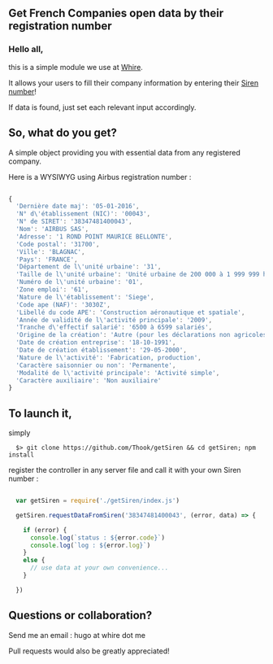
## Get French Companies open data by their registration number

### Hello all,

this is a simple module we use at [Whire](http:whire.me "Check it out!").

It allows your users to fill their company information by entering their [Siren number](https://avis-situation-sirene.insee.fr/jsp/presentation.jsp)!

If data is found, just set each relevant input accordingly.

## So, what do you get?

A simple object providing you with essential data from any registered company.

Here is a WYSIWYG using Airbus registration number :

```javascript

{
  'Dernière date maj': '05-01-2016',
  'N° d\'établissement (NIC)': '00043',
  'N° de SIRET': '38347481400043',
  'Nom': 'AIRBUS SAS',
  'Adresse': '1 ROND POINT MAURICE BELLONTE',
  'Code postal': '31700',
  'Ville': 'BLAGNAC',
  'Pays': 'FRANCE',
  'Département de l\'unité urbaine': '31',
  'Taille de l\'unité urbaine': 'Unité urbaine de 200 000 à 1 999 999 habitants',
  'Numéro de l\'unité urbaine': '01',
  'Zone emploi': '61',
  'Nature de l\'établissement': 'Siege',
  'Code ape (NAF)': '3030Z',
  'Libellé du code APE': 'Construction aéronautique et spatiale',
  'Année de validité de l\'activité principale': '2009',
  'Tranche d\'effectif salarié': '6500 à 6599 salariés',
  'Origine de la création': 'Autre (pour les déclarations non agricoles)',
  'Date de création entreprise': '18-10-1991',
  'Date de création établissement': '29-05-2000',
  'Nature de l\'activité': 'Fabrication, production',
  'Caractère saisonnier ou non': 'Permanente',
  'Modalité de l\'activité principale': 'Activité simple',
  'Caractère auxiliaire': 'Non auxiliaire'
}

```


## To launch it,

simply

```shell
  $> git clone https://github.com/Thook/getSiren && cd getSiren; npm install
```

register the controller in any server file and call it with your own Siren number :

```javascript

  var getSiren = require('./getSiren/index.js')

  getSiren.requestDataFromSiren('38347481400043', (error, data) => {

    if (error) {
      console.log(`status : ${error.code}`)
      console.log(`log : ${error.log}`)
    }
    else {
      // use data at your own convenience...
    }

  })

```


## Questions or collaboration?

Send me an email : hugo at whire dot me

Pull requests would also be greatly appreciated!

